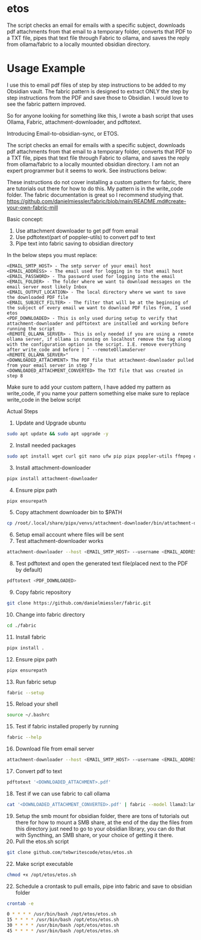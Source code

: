 # etos
The script checks an email for emails with a specific subject, downloads pdf attachments from that email to a temporary folder, converts that PDF to a TXT file, pipes that text file through Fabric to ollama, and saves the reply from ollama/fabric to a locally mounted obsidian directory.

# Usage Example
I use this to email pdf files of step by step instructions to be added to my Obsidian vault. The fabric pattern is designed to extract ONLY the step by step instructions from the PDF and save those to Obsidian. I would love to see the fabric pattern improved.

So for anyone looking for something like this, I wrote a bash script that uses Ollama, Fabric, attachment-downloader, and pdftotext. 

Introducing Email-to-obsidian-sync, or ETOS. 

The script checks an email for emails with a specific subject, downloads pdf attachments from that email to a temporary folder, converts that PDF to a TXT file, pipes that text file through Fabric to ollama, and saves the reply from ollama/fabric to a locally mounted obsidian directory. I am not an expert programmer but it seems to work. See instructions below:

These instructions do not cover installing a custom pattern for fabric, there are tutorials out there for how to do this. My pattern is in the write_code folder. The fabric documentation is great so I recommend studying that.
https://github.com/danielmiessler/fabric/blob/main/README.md#create-your-own-fabric-mill

Basic concept:
1. Use attachment downloader to get pdf from email
2. Use pdftotext(part of poppler-utils) to convert pdf to text
3. Pipe text into fabric saving to obsidian directory

In the below steps you must replace:
```
<EMAIL_SMTP_HOST> - The smtp server of your email host
<EMAIL_ADDRESS> - The email used for logging in to that email host
<EMAIL_PASSWORD> - Tha password used for logging into the email
<EMAIL_FOLDER> - The folder where we want to download messages on the email server most likely Inbox
<EMAIL_OUTPUT_LOCATION> - The local directory where we want to save the downloaded PDF file
<EMAIL_SUBJECT_FILTER> - The filter that will be at the beginning of the subject of every email we want to download PDF files from, I used etos
<PDF_DOWNLOADED> - This is only used during setup to verify that attachment-downloader and pdftotext are installed and working before running the script
<REMOTE_OLLAMA_SERVER> - This is only needed if you are using a remote ollama server, if ollama is running on localhost remove the tag along with the configuration option in the script. I.E. remove everything after write_code and before | " --remoteOllamaServer <REMOTE_OLLAMA_SERVER>"
<DOWNLOADED_ATTACHMENT> The PDF file that attachment-downloader pulled from your email server in step 7
<DOWNLOADED_ATTACHMENT_CONVERTED> The TXT file that was created in step 8
```

Make sure to add your custom pattern, I have added my pattern as write_code, if you name your pattern something else make sure to replace write_code in the below script

Actual Steps
1. Update and Upgrade ubuntu
```bash
sudo apt update && sudo apt upgrade -y
```
2. Install needed packages
```bash
sudo apt install wget curl git nano ufw pip pipx poppler-utils ffmpeg cron
```
3. Install attachment-downloader
```bash
pipx install attachment-downloader
```
4. Ensure pipx path
```bash
pipx ensurepath
```
5. Copy attachment downloader bin to $PATH
```bash
cp /root/.local/share/pipx/venvs/attachment-downloader/bin/attachment-downloader /usr/local/sbin/attachment-downloader
```
6. Setup email account where files will be sent
7. Test attachment-downloader works
```bash
attachment-downloader --host <EMAIL_SMTP_HOST> --username <EMAIL_ADDRESS> --password <EMAIL_PASSWORD> --imap-folder <EMAIL_FOLDER> --output <EMAIL_OUTPUT_LOCATION> --delete --subject-regex=<EMAIL_SUBJECT_FILTER> --filename-template="{{date.strftime('%Y-%m-%d-%H-%M-%S-%f')}}_{{ attachment_name }}"

```
8. Test pdftotext and open the generated text file(placed next to the PDF by default)
```bash
pdftotext <PDF_DOWNLOADED>
```
9. Copy fabric repository
```bash
git clone https://github.com/danielmiessler/fabric.git
```
10. Change into fabric directory
```bash
cd ./fabric
```
11. Install fabric
```bash
pipx install .
```
12.  Ensure pipx path
```bash
pipx ensurepath
```
13. Run fabric setup
```bash
fabric --setup
```
15. Reload your shell
```bash
source ~/.bashrc
```
15. Test if fabric installed properly by running
```bash
fabric --help
```
16. Download file from email server
```bash
attachment-downloader --host <EMAIL_SMTP_HOST> --username <EMAIL_ADDRESS> --password <EMAIL_PASSWORD> --imap-folder <EMAIL_FOLDER> --output <EMAIL_OUTPUT_LOCATION> --delete --subject-regex=<EMAIL_SUBJECT_FILTER> --filename-template="{{date.strftime('%Y-%m-%d-%H-%M-%S-%f')}}_{{ attachment_name }}"
```
17. Convert pdf to text
```bash
pdftotext '<DOWNLOADED_ATTACHMENT>.pdf'
```
18. Test if we can use fabric to call ollama
```bash
cat '<DOWNLOADED_ATTACHMENT_CONVERTED>.pdf' | fabric --model llama3:latest --pattern write_code --remoteOllamaServer <REMOTE_OLLAMA_SERVER> | save NewTo-Do
```
19. Setup the smb mount for obsidian folder, there are tons of tutorials out there for how to mount a SMB share, at the end of the day the files from this directory just need to go to your obsidian library, you can do that with Syncthing, an SMB share, or your choice of getting it there.
20. Pull the etos.sh script
```bash
git clone github.com/tebwritescode/etos/etos.sh
```

22. Make script executable
```bash
chmod +x /opt/etos/etos.sh
```
22. Schedule a crontask to pull emails, pipe into fabric and save to obsidian folder
```bash
crontab -e
```

```bash
0 * * * * /usr/bin/bash /opt/etos/etos.sh
15 * * * * /usr/bin/bash /opt/etos/etos.sh
30 * * * * /usr/bin/bash /opt/etos/etos.sh
45 * * * * /usr/bin/bash /opt/etos/etos.sh
```
